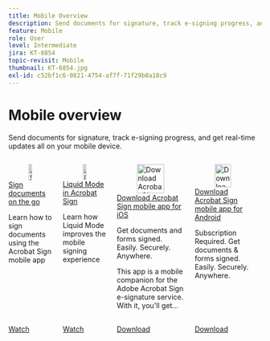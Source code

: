 ```yaml
---
title: Mobile Overview
description: Send documents for signature, track e-signing progress, and get real-time updates all on your mobile device
feature: Mobile
role: User
level: Intermediate
jira: KT-6854
topic-revisit: Mobile
thumbnail: KT-6854.jpg
exl-id: c52bf1c6-0821-4754-af7f-71f29b8a18c9
---
```

# Mobile overview

Send documents for signature, track e-signing progress, and get real-time updates all on your mobile device.

<!-- COMMENT -->
<!-- CARDS

* https://experienceleague.adobe.com/en/docs/document-cloud-learn/sign-learning-hub/mobile/mobile-tutorials/sign-mobile
  {target = _self}
  {title = Sign documents on the go}
  {description = Learn how to sign documents using the Acrobat Sign mobile app}
  {image = https://experienceleague.adobe.com/en/docs/document-cloud-learn/sign-learning-hub/mobile/media_1dc425116847a31ac4d8e1c17da3684ddc376dd36.png?width=400&format=webply&optimize=medium}
  {cta = Watch}
* https://experienceleague.adobe.com/en/docs/document-cloud-learn/sign-learning-hub/mobile/mobile-tutorials/liquidmode
  {target = _self}
  {title = Liquid Mode in Acrobat Sign}
  {description = Learn how Liquid Mode improves the mobile signing experience}
  {image = https://experienceleague.adobe.com/en/docs/document-cloud-learn/sign-learning-hub/mobile/media_14ec3ea49d7e2433c2317aa96e21bee055bd068c2.png?width=400&format=webply&optimize=medium}
  {cta = Watch}
* https://apps.apple.com/us/app/adobe-acrobat-sign/id481082197#_blank
  {target = _self}
  {title = Download Acrobat Sign mobile app for iOS}
  {image = https://experienceleague.adobe.com/en/docs/document-cloud-learn/sign-learning-hub/mobile/media_142465fb5c98e1d544f7379fa862d376984800616.png?width=400&format=webply&optimize=medium}
  {cta = Download}
* https://play.google.com/store/apps/details?id=com.adobe.echosign&hl=en&pli=1#_blank
  {target = _self}
  {title = Download Acrobat Sign mobile app for Android}
  {image = https://experienceleague.adobe.com/en/docs/document-cloud-learn/sign-learning-hub/mobile/media_161540190f21bf9bac11a88422b04d229fd1dd02b.png?width=400&format=webply&optimize=medium}
  {cta = Download}
  
-->
<!-- End COMMENT -->

<!-- START CARDS HTML - DO NOT MODIFY BY HAND -->
<div class="columns">
    <div class="column is-half-tablet is-half-desktop is-one-third-widescreen" aria-label="Sign documents on the go">
        <div class="card" style="height: 100%; display: flex; flex-direction: column; height: 100%;">
            <div class="card-image">
                <figure class="image x-is-16by9">
                    <a href="https://experienceleague.adobe.com/en/docs/document-cloud-learn/sign-learning-hub/mobile/mobile-tutorials/sign-mobile" title="Sign documents on the go" target="_self" rel="referrer">
                        <img class="is-bordered-r-small" src="https://experienceleague.adobe.com/en/docs/document-cloud-learn/sign-learning-hub/mobile/media_1dc425116847a31ac4d8e1c17da3684ddc376dd36.png?width=400&format=webply&optimize=medium" alt="Sign documents on the go"
                             style="width: 100%; aspect-ratio: 16 / 9; object-fit: cover; overflow: hidden; display: block; margin: auto;">
                    </a>
                </figure>
            </div>
            <div class="card-content is-padded-small" style="display: flex; flex-direction: column; flex-grow: 1; justify-content: space-between;">
                <div class="top-card-content">
                    <p class="headline is-size-6 has-text-weight-bold">
                        <a href="https://experienceleague.adobe.com/en/docs/document-cloud-learn/sign-learning-hub/mobile/mobile-tutorials/sign-mobile" target="_self" rel="referrer" title="Sign documents on the go">Sign documents on the go</a>
                    </p>
                    <p class="is-size-6">Learn how to sign documents using the Acrobat Sign mobile app</p>
                </div>
                <a href="https://experienceleague.adobe.com/en/docs/document-cloud-learn/sign-learning-hub/mobile/mobile-tutorials/sign-mobile" target="_self" rel="referrer" class="spectrum-Button spectrum-Button--outline spectrum-Button--primary spectrum-Button--sizeM" style="align-self: flex-start; margin-top: 1rem;">
                    <span class="spectrum-Button-label has-no-wrap has-text-weight-bold">Watch</span>
                </a>
            </div>
        </div>
    </div>
    <div class="column is-half-tablet is-half-desktop is-one-third-widescreen" aria-label="Liquid Mode in Acrobat Sign">
        <div class="card" style="height: 100%; display: flex; flex-direction: column; height: 100%;">
            <div class="card-image">
                <figure class="image x-is-16by9">
                    <a href="https://experienceleague.adobe.com/en/docs/document-cloud-learn/sign-learning-hub/mobile/mobile-tutorials/liquidmode" title="Liquid Mode in Acrobat Sign" target="_self" rel="referrer">
                        <img class="is-bordered-r-small" src="https://experienceleague.adobe.com/en/docs/document-cloud-learn/sign-learning-hub/mobile/media_14ec3ea49d7e2433c2317aa96e21bee055bd068c2.png?width=400&format=webply&optimize=medium" alt="Liquid Mode in Acrobat Sign"
                             style="width: 100%; aspect-ratio: 16 / 9; object-fit: cover; overflow: hidden; display: block; margin: auto;">
                    </a>
                </figure>
            </div>
            <div class="card-content is-padded-small" style="display: flex; flex-direction: column; flex-grow: 1; justify-content: space-between;">
                <div class="top-card-content">
                    <p class="headline is-size-6 has-text-weight-bold">
                        <a href="https://experienceleague.adobe.com/en/docs/document-cloud-learn/sign-learning-hub/mobile/mobile-tutorials/liquidmode" target="_self" rel="referrer" title="Liquid Mode in Acrobat Sign">Liquid Mode in Acrobat Sign</a>
                    </p>
                    <p class="is-size-6">Learn how Liquid Mode improves the mobile signing experience</p>
                </div>
                <a href="https://experienceleague.adobe.com/en/docs/document-cloud-learn/sign-learning-hub/mobile/mobile-tutorials/liquidmode" target="_self" rel="referrer" class="spectrum-Button spectrum-Button--outline spectrum-Button--primary spectrum-Button--sizeM" style="align-self: flex-start; margin-top: 1rem;">
                    <span class="spectrum-Button-label has-no-wrap has-text-weight-bold">Watch</span>
                </a>
            </div>
        </div>
    </div>
    <div class="column is-half-tablet is-half-desktop is-one-third-widescreen" aria-label="Download Acrobat Sign mobile app for iOS">
        <div class="card" style="height: 100%; display: flex; flex-direction: column; height: 100%;">
            <div class="card-image">
                <figure class="image x-is-16by9">
                    <a href="https://apps.apple.com/us/app/adobe-acrobat-sign/id481082197#_blank" title="Download Acrobat Sign mobile app for iOS" target="_self" rel="referrer">
                        <img class="is-bordered-r-small" src="https://experienceleague.adobe.com/en/docs/document-cloud-learn/sign-learning-hub/mobile/media_142465fb5c98e1d544f7379fa862d376984800616.png?width=400&format=webply&optimize=medium" alt="Download Acrobat Sign mobile app for iOS"
                             style="width: 100%; aspect-ratio: 16 / 9; object-fit: cover; overflow: hidden; display: block; margin: auto;">
                    </a>
                </figure>
            </div>
            <div class="card-content is-padded-small" style="display: flex; flex-direction: column; flex-grow: 1; justify-content: space-between;">
                <div class="top-card-content">
                    <p class="headline is-size-6 has-text-weight-bold">
                        <a href="https://apps.apple.com/us/app/adobe-acrobat-sign/id481082197#_blank" target="_self" rel="referrer" title="Download Acrobat Sign mobile app for iOS">Download Acrobat Sign mobile app for iOS</a>
                    </p>
                    <p class="is-size-6">Get documents and forms signed. Easily. Securely. Anywhere.

This app is a mobile companion for the Adobe Acrobat Sign e-signature service. With it, you'll get…</p>
                </div>
                <a href="https://apps.apple.com/us/app/adobe-acrobat-sign/id481082197#_blank" target="_self" rel="referrer" class="spectrum-Button spectrum-Button--outline spectrum-Button--primary spectrum-Button--sizeM" style="align-self: flex-start; margin-top: 1rem;">
                    <span class="spectrum-Button-label has-no-wrap has-text-weight-bold">Download</span>
                </a>
            </div>
        </div>
    </div>
    <div class="column is-half-tablet is-half-desktop is-one-third-widescreen" aria-label="Download Acrobat Sign mobile app for Android">
        <div class="card" style="height: 100%; display: flex; flex-direction: column; height: 100%;">
            <div class="card-image">
                <figure class="image x-is-16by9">
                    <a href="https://play.google.com/store/apps/details?id=com.adobe.echosign&hl=en&pli=1#_blank" title="Download Acrobat Sign mobile app for Android" target="_self" rel="referrer">
                        <img class="is-bordered-r-small" src="https://experienceleague.adobe.com/en/docs/document-cloud-learn/sign-learning-hub/mobile/media_161540190f21bf9bac11a88422b04d229fd1dd02b.png?width=400&format=webply&optimize=medium" alt="Download Acrobat Sign mobile app for Android"
                             style="width: 100%; aspect-ratio: 16 / 9; object-fit: cover; overflow: hidden; display: block; margin: auto;">
                    </a>
                </figure>
            </div>
            <div class="card-content is-padded-small" style="display: flex; flex-direction: column; flex-grow: 1; justify-content: space-between;">
                <div class="top-card-content">
                    <p class="headline is-size-6 has-text-weight-bold">
                        <a href="https://play.google.com/store/apps/details?id=com.adobe.echosign&hl=en&pli=1#_blank" target="_self" rel="referrer" title="Download Acrobat Sign mobile app for Android">Download Acrobat Sign mobile app for Android</a>
                    </p>
                    <p class="is-size-6">Subscription Required. Get documents & forms signed. Easily. Securely. Anywhere.</p>
                </div>
                <a href="https://play.google.com/store/apps/details?id=com.adobe.echosign&hl=en&pli=1#_blank" target="_self" rel="referrer" class="spectrum-Button spectrum-Button--outline spectrum-Button--primary spectrum-Button--sizeM" style="align-self: flex-start; margin-top: 1rem;">
                    <span class="spectrum-Button-label has-no-wrap has-text-weight-bold">Download</span>
                </a>
            </div>
        </div>
    </div>
</div>
<!-- END CARDS HTML - DO NOT MODIFY BY HAND -->
